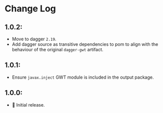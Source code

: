 # Change Log

## 1.0.2:

* Move to dagger `2.19`.
* Add dagger source as transitive dependencies to pom to align with the behaviour of the
  original `dagger-gwt` artifact.

## 1.0.1:

* Ensure `javax.inject` GWT module is included in the output package.

## 1.0.0:

* 🎉 Initial release.
